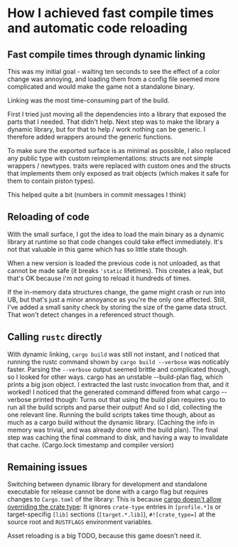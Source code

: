 # How I achieved fast compile times and automatic code reloading

## Fast compile times through dynamic linking

This was my initial goal - waiting ten seconds to see the effect of a color
change was annoying, and loading them from a config file seemed more
complicated and would make the game not a standalone binary.

Linking was the most time-consuming part of the build.

First I tried just moving all the dependencies into a library that exposed the
parts that I needed. That didn't help. Next step was to make the library a
dynamic library, but for that to help / work nothing can be generic.
I therefore added wrappers around the generic functions.

To make sure the exported surface is as minimal as possible, I also replaced
any public type with custom reimplementations: structs are not simple wrappers
/ newtypes. traits were replaced with custom ones and the structs that
implements them only exposed as trait objects (which makes it safe for them to
contain piston types).

This helped quite a bit (numbers in commit messages I think)

## Reloading of code

With the small surface, I got the idea to load the main binary as a dynamic
library at runtime so that code changes could take effect immediately.
It's not that valuable in this game which has so little state though.

When a new version is loaded the previous code is not unloaded, as that cannot
be made safe (it breaks `'static` lifetimes). This creates a leak, but that's
OK because i'm not going to reload it hundreds of times.

If the in-memory data structures change, the game might crash or run into UB,
but that's just a minor annoyance as you're the only one affected.
Still, I've added a small sanity check by storing the size of the game data struct.
That won't detect changes in a referenced struct though.

## Calling `rustc` directly

With dynamic linking, `cargo build` was still not instant, and I noticed that
running the rustc command shown by `cargo build --verbose` was noticably faster.
Parsing the `--verbose` output seemed brittle and complicated though, so I
looked for other ways. cargo has an unstable --build-plan flag, which prints
a big json object. I extracted the last rustc invocation from that, and it worked!
I noticed that the generated command differed from what cargo --verbose printed
though: Turns out that using the build plan requires you to run all the build
scripts and parse their output! And so I did, collecting the one relevant line.
Running the build scripts takes time though, about as much as a cargo build without
the dynamic library. (Caching the info in memory was trivial, and was already done
with the build plan). The final step was caching the final command to disk,
and having a way to invalidate that cache. (Cargo.lock timestamp and compiler version)

## Remaining issues

Switching between dynamic library for development and standalone executable
for release cannot be done with a cargo flag but requires changes to `Cargo.toml`
of the library: This is because [cargo doesn't allow overriding the crate type](https://github.com/rust-lang/cargo/issues/4881):
It ignores `crate-type` entries in `[profile.*]`s or
target-specifig `[lib]` sections (`[target.*.lib]`), `#![crate_type=]`
at the source root and `RUSTFLAGS` environment variables.

Asset reloading is a big TODO, because this game doesn't need it.
